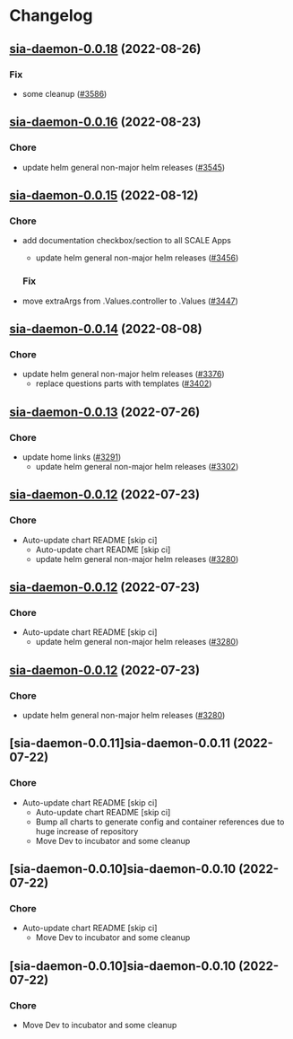 # Changelog



## [sia-daemon-0.0.18](https://github.com/truecharts/charts/compare/sia-daemon-0.0.16...sia-daemon-0.0.18) (2022-08-26)

### Fix

- some cleanup ([#3586](https://github.com/truecharts/charts/issues/3586))




## [sia-daemon-0.0.16](https://github.com/truecharts/charts/compare/sia-daemon-0.0.15...sia-daemon-0.0.16) (2022-08-23)

### Chore

- update helm general non-major helm releases ([#3545](https://github.com/truecharts/charts/issues/3545))




## [sia-daemon-0.0.15](https://github.com/truecharts/charts/compare/sia-daemon-0.0.14...sia-daemon-0.0.15) (2022-08-12)

### Chore

- add documentation checkbox/section to all SCALE Apps
  - update helm general non-major helm releases ([#3456](https://github.com/truecharts/charts/issues/3456))

  ### Fix

- move extraArgs from .Values.controller to .Values ([#3447](https://github.com/truecharts/charts/issues/3447))




## [sia-daemon-0.0.14](https://github.com/truecharts/charts/compare/sia-daemon-0.0.13...sia-daemon-0.0.14) (2022-08-08)

### Chore

- update helm general non-major helm releases ([#3376](https://github.com/truecharts/charts/issues/3376))
  - replace questions parts with templates ([#3402](https://github.com/truecharts/charts/issues/3402))




## [sia-daemon-0.0.13](https://github.com/truecharts/apps/compare/sia-daemon-0.0.12...sia-daemon-0.0.13) (2022-07-26)

### Chore

- update home links ([#3291](https://github.com/truecharts/apps/issues/3291))
  - update helm general non-major helm releases ([#3302](https://github.com/truecharts/apps/issues/3302))




## [sia-daemon-0.0.12](https://github.com/truecharts/apps/compare/sia-daemon-0.0.11...sia-daemon-0.0.12) (2022-07-23)

### Chore

- Auto-update chart README [skip ci]
  - Auto-update chart README [skip ci]
  - update helm general non-major helm releases ([#3280](https://github.com/truecharts/apps/issues/3280))




## [sia-daemon-0.0.12](https://github.com/truecharts/apps/compare/sia-daemon-0.0.11...sia-daemon-0.0.12) (2022-07-23)

### Chore

- Auto-update chart README [skip ci]
  - update helm general non-major helm releases ([#3280](https://github.com/truecharts/apps/issues/3280))




## [sia-daemon-0.0.12](https://github.com/truecharts/apps/compare/sia-daemon-0.0.11...sia-daemon-0.0.12) (2022-07-23)

### Chore

- update helm general non-major helm releases ([#3280](https://github.com/truecharts/apps/issues/3280))




## [sia-daemon-0.0.11]sia-daemon-0.0.11 (2022-07-22)

### Chore

- Auto-update chart README [skip ci]
  - Auto-update chart README [skip ci]
  - Bump all charts to generate config and container references due to huge increase of repository
  - Move Dev to incubator and some cleanup




## [sia-daemon-0.0.10]sia-daemon-0.0.10 (2022-07-22)

### Chore

- Auto-update chart README [skip ci]
  - Move Dev to incubator and some cleanup




## [sia-daemon-0.0.10]sia-daemon-0.0.10 (2022-07-22)

### Chore

- Move Dev to incubator and some cleanup
